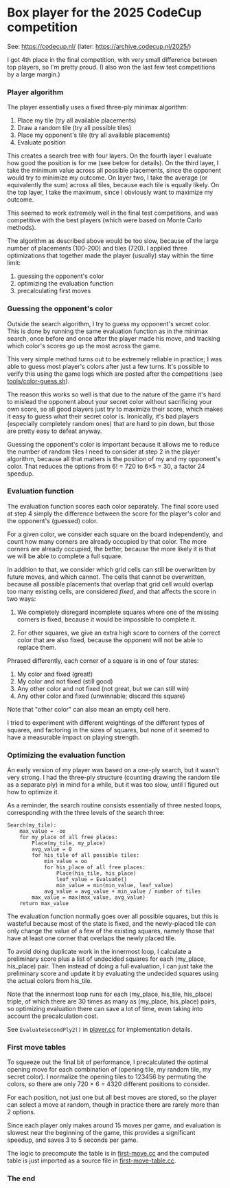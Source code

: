 Box player for the 2025 CodeCup competition
===========================================

See: https://codecup.nl/ (later: https://archive.codecup.nl/2025/)

I got 4th place in the final competition, with very small difference between
top players, so I'm pretty proud. (I also won the last few test competitions
by a large margin.)


### Player algorithm

The player essentially uses a fixed three-ply minimax algorithm:

 1. Place my tile (try all available placements)
 2. Draw a random tile (try all possible tiles)
 3. Place my opponent's tile (try all available placements)
 4. Evaluate position

This creates a search tree with four layers. On the fourth layer I evaluate
how good the position is for me (see below for details). On the third layer,
I take the minimum value across all possible placements, since the opponent
would try to minimize my outcome. On layer two, I take the average (or
equivalently the sum) across all tiles, because each tile is equally likely.
On the top layer, I take the maximum, since I obviously want to maximize my
outcome.

This seemed to work extremely well in the final test competitions, and was
competitive with the best players (which were based on Monte Carlo methods).

The algorithm as described above would be too slow, because of the large
number of placements (100-200) and tiles (720). I applied three optimizations
that together made the player (usually) stay within the time limit:

 1. guessing the opponent's color
 2. optimizing the evaluation function
 3. precalculating first moves


### Guessing the opponent's color

Outside the search algorithm, I try to guess my opponent's secret color. This
is done by running the same evaluation function as in the minimax search, once
before and once after the player made his move, and tracking which color's
scores go up the most across the game.

This very simple method turns out to be extremely reliable in practice; I was
able to guess most player's colors after just a few turns. It's possible to
verify this using the game logs which are posted after the competitions (see
[tools/color-guess.sh](tools/color-guess.sh)).

The reason this works so well is that due to the nature of the game it's hard to
mislead the opponent about your secret color without sacrificing your own score,
so all good players just try to maximize their score, which makes it easy to
guess what their secret color is. Ironically, it's bad players (especially
completely random ones) that are hard to pin down, but those are pretty easy to
defeat anyway.

Guessing the opponent's color is important because it allows me to reduce the
number of random tiles I need to consider at step 2 in the player algorithm,
because all that matters is the position of my and my opponent's color. That
reduces the options from 6! = 720 to 6×5 = 30, a factor 24 speedup.


### Evaluation function

The evaluation function scores each color separately. The final score used at
step 4 simply the difference between the score for the player's color and the
opponent's (guessed) color.

For a given color, we consider each square on the board independently, and count
how many corners are already occupied by that color. The more corners are
already occupied, the better, because the more likely it is that we will be able
to complete a full square.

In addition to that, we consider which grid cells can still be overwritten by
future moves, and which cannot. The cells that cannot be overwritten, because
all possible placements that overlap that grid cell would overlap too many
existing cells, are considered *fixed*, and that affects the score in two
ways:

 1. We completely disregard incomplete squares where one of the missing corners
    is fixed, because it would be impossible to complete it.

 2. For other squares, we give an extra high score to corners of the correct
    color that are also fixed, because the opponent will not be able to replace
    them.

Phrased differently, each corner of a square is in one of four states:

  1. My color and fixed (great!)
  2. My color and not fixed (still good)
  3. Any other color and not fixed (not great, but we can still win)
  4. Any other color and fixed (unwinnable; discard this square)

Note that "other color" can also mean an empty cell here.

I tried to experiment with different weightings of the different types of
squares, and factoring in the sizes of squares, but none of it seemed to have a
measurable impact on playing strength.


### Optimizing the evaluation function

An early version of my player was based on a one-ply search, but it wasn't very
strong. I had the three-ply structure (counting drawing the random tile as a
separate ply) in mind for a while, but it was too slow, until I figured out how
to optimize it.

As a reminder, the search routine consists essentially of three nested loops,
corresponding with the three levels of the search three:

```
Search(my_tile):
    max_value = -oo
    for my_place of all free places:
        Place(my_tile, my_place)
        avg_value = 0
        for his_tile of all possible tiles:
            min_value = oo
            for his_place of all free places:
                Place(his_tile, his_place)
                leaf_value = Evaluate()
                min_value = min(min_value, leaf_value)
            avg_value = avg_value + min_value / number of tiles
        max_value = max(max_value, avg_value)
    return max_value
```

The evaluation function normally goes over all possible squares, but this is
wasteful because most of the state is fixed, and the newly-placed tile can only
change the value of a few of the existing squares, namely those that have
at least one corner that overlaps the newly placed tile.

To avoid doing duplicate work in the innermost loop, I calculate a preliminary
score plus a list of undecided squares for each (my_place, his_place) pair.
Then instead of doing a full evaluation, I can just take the preliminary
score and update it by evaluating the undecided squares using the actual colors
from his_tile.

Note that the innermost loop runs for each (my_place, his_tile, his_place)
triple, of which there are 30 times as many as (my_place, his_place) pairs, so
optimizing evaluation there can save a lot of time, even taking into account
the precalculation cost.

See `EvaluateSecondPly2()` in [player.cc](player/src/player.cc) for
implementation details.


### First move tables

To squeeze out the final bit of performance, I precalculated the optimal opening
move for each combination of (opening tile, my random tile, my secret color).
I normalize the opening tiles to 123456 by permuting the colors, so there are
only 720 × 6 = 4320 different positions to consider.

For each position, not just one but all best moves are stored, so the player
can select a move at random, though in practice there are rarely more than
2 options.

Since each player only makes around 15 moves per game, and evaluation is slowest
near the beginning of the game, this provides a significant speedup, and saves
3 to 5 seconds per game.

The logic to precompute the table is in
[first-move.cc](player/src/first-move.cc) and the computed table
is just imported as a source file in
[first-move-table.cc](player/src/first-move-table.cc).


### The end
